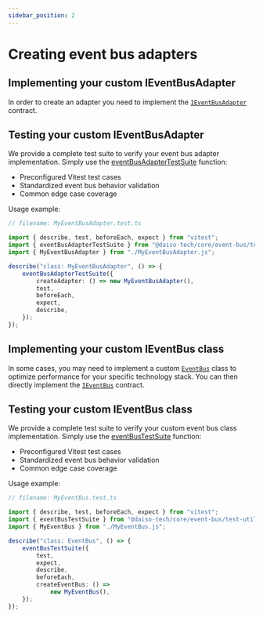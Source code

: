 ```yaml
---
sidebar_position: 2
---
```


# Creating event bus adapters

## Implementing your custom IEventBusAdapter

In order to create an adapter you need to implement the [`IEventBusAdapter`](https://yousif-khalil-abdulkarim.github.io/daiso-core/types/EventBus.IEventBusAdapter.html) contract.

## Testing your custom IEventBusAdapter

We provide a complete test suite to verify your event bus adapter implementation. Simply use the [eventBusAdapterTestSuite](https://yousif-khalil-abdulkarim.github.io/daiso-core/functions/EventBus.eventBusAdapterTestSuite.html) function:

-   Preconfigured Vitest test cases
-   Standardized event bus behavior validation
-   Common edge case coverage

Usage example:

```ts
// filename: MyEventBusAdapter.test.ts

import { describe, test, beforeEach, expect } from "vitest";
import { eventBusAdapterTestSuite } from "@daiso-tech/core/event-bus/test-utilities";
import { MyEventBusAdapter } from "./MyEventBusAdapter.js";

describe("class: MyEventBusAdapter", () => {
    eventBusAdapterTestSuite({
        createAdapter: () => new MyEventBusAdapter(),
        test,
        beforeEach,
        expect,
        describe,
    });
});
```

## Implementing your custom IEventBus class

In some cases, you may need to implement a custom [`EventBus`](https://yousif-khalil-abdulkarim.github.io/daiso-core/classes/EventBus.EventBus.html) class to optimize performance for your specific technology stack. You can then directly implement the [`IEventBus`](https://yousif-khalil-abdulkarim.github.io/daiso-core/types/EventBus.IEventBus.html) contract.

## Testing your custom IEventBus class

We provide a complete test suite to verify your custom event bus class implementation. Simply use the [eventBusTestSuite](https://yousif-khalil-abdulkarim.github.io/daiso-core/functions/EventBus.eventBusTestSuite.html) function:

-   Preconfigured Vitest test cases
-   Standardized event bus behavior validation
-   Common edge case coverage

Usage example:

```ts
// filename: MyEventBus.test.ts

import { describe, test, beforeEach, expect } from "vitest";
import { eventBusTestSuite } from "@daiso-tech/core/event-bus/test-utilities";
import { MyEventBus } from "./MyEventBus.js";

describe("class: EventBus", () => {
    eventBusTestSuite({
        test,
        expect,
        describe,
        beforeEach,
        createEventBus: () =>
            new MyEventBus(),
    });
});

```